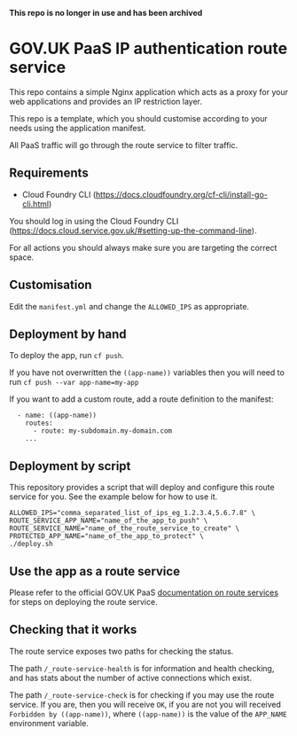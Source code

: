 **This repo is no longer in use and has been archived**

# GOV.UK PaaS IP authentication route service

This repo contains a simple Nginx application which acts as a proxy for your
web applications and provides an IP restriction layer.

This repo is a template, which you should customise according to your needs
using the application manifest.

All PaaS traffic will go through the route service to filter traffic.

## Requirements

* Cloud Foundry CLI (https://docs.cloudfoundry.org/cf-cli/install-go-cli.html)

You should log in using the Cloud Foundry CLI
(https://docs.cloud.service.gov.uk/#setting-up-the-command-line).

For all actions you should always make sure you are targeting the correct
space.

## Customisation

Edit the `manifest.yml` and change the `ALLOWED_IPS` as appropriate.

## Deployment by hand

To deploy the app, run `cf push`.

If you have not overwritten the `((app-name))` variables then you will need to
run `cf push --var app-name=my-app`

If you want to add a custom route, add a route definition to the manifest:

``` applications:
  - name: ((app-name))
    routes:
      - route: my-subdomain.my-domain.com
    ...
```

## Deployment by script

This repository provides a script that will deploy and configure this route service for you. See the example below for how to use it.

```shell script
ALLOWED_IPS="comma_separated_list_of_ips_eg_1.2.3.4,5.6.7.8" \
ROUTE_SERVICE_APP_NAME="name_of_the_app_to_push" \
ROUTE_SERVICE_NAME="name_of_the_route_service_to_create" \
PROTECTED_APP_NAME="name_of_the_app_to_protect" \
./deploy.sh
```

## Use the app as a route service

Please refer to the official GOV.UK PaaS
[documentation on route services](https://docs.cloud.service.gov.uk/deploying_services/route_services/#user-provided-route-services)
for steps on deploying the route service.

## Checking that it works

The route service exposes two paths for checking the status.

The path `/_route-service-health` is for information and health checking, and
has stats about the number of active connections which exist.

The path `/_route-service-check` is for checking if you may use the route
service. If you are, then you will receive `OK`, if you are not you will
received `Forbidden by ((app-name))`, where `((app-name))` is the value of the
`APP_NAME` environment variable.
